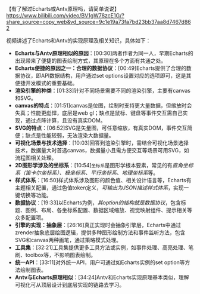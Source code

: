 【有了解过Echarts或Antv原理吗，请简单说说】 https://www.bilibili.com/video/BV1gW78zcE1G/?share_source=copy_web&vd_source=9c1e19a73fa7bd23bb37aa8d7467d862

视频讲述了Echarts和Antv的实现原理及相关知识，具体如下：
- **Echarts与Antv原理相似的原因**：[00:30]两者作者为同一人，早期Echarts的出现带来了便捷的图表绘制方式，其原理在多个方面有共通之处。
- **Echarts便捷的原因之一：合理的数据协议**：[00:49]Echarts提供了合理的数据协议，即API数据结构，用户通过set options设置对应的选项即可，这是其便捷开发模式的重要基础。
- **渲染引擎的种类**：[01:33]针对不同场景需要不同的渲染引擎，主要有canvas和SVG。
- **canvas的特点**：[01:51]canvas是位图，绘制时支持更大量数据，但缩放时会失真；性能更彪悍，底层是web gl；缺点是鼠标、键盘等事件交互需自己实现，通过点阵计算，且没有真实DOM。
- **SVG的特点**：[06:52]SVG是矢量图，可任意缩放，有真实DOM，事件交互简便；缺点是性能较弱，无法渲染大数据量。
- **可视化场景与技术选择**：[10:03]回答到渲染引擎时，需结合可视化场景选择技术，数据量大时首选canvas，数据量小且需方便交互等场景可用SVG，如流程图相关处理。
- **2D图形学涉及的坐标系**：[10:54]`坐标系`是图形学根本要素，常见的有*直角坐标系（笛卡尔坐标系）、极坐标系、平行坐标系、地理坐标系*等。
- **样式体系**：[16:50]样式体系涉及图形的颜色值、相关设计语言等，Echarts有主题相关配置，通过色值token定义，*可输出为JSON描述样式体系*，实现一键切换等功能。
- **数据协议**：[19:33]以Echarts为例，*其option的结构就是数据协议*，包含标题、图例、布局、各坐标系配置、数据区域缩放、视觉映射组件、提示相关等众多配置项。
- **引擎的实现：抽象层**：[26:16]真正实现时会抽象引擎层，Echarts中通过zrender抽象底层绘图逻辑，提供多种图形绘制方法和事件监听方法，包含SVG和canvas两种画笔，通过策略模式处理。
- **工具集**：[32:21]工具集提供更多工具方法或实例，如事件处理、高亮处理、笔刷、toolbox等，不影响图表绘制。
- **统一API**：[33:11]对外统一API，用户可通过如Echarts实例的set option等方法绘制图表。
- **Antv与Echarts原理相似**：[34:24]Antv和Echarts实现原理基本类似，理解可视化可从顶层设计到底层实现的链路去学习。


